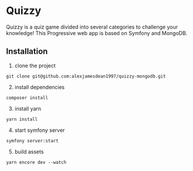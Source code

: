 # Quizzy

Quizzy is a quiz game divided into several categories to challenge your knowledge!
This Progressive web app is based on Symfony and MongoDB.

## Installation

1. clone the project
```
git clone git@github.com:alexjamesdean1997/quizzy-mongodb.git
```

2. install dependencies
```
composer install
```

3. install yarn
```
yarn install
```

4. start symfony server
```
symfony server:start
```

5. build assets
```
yarn encore dev --watch
```